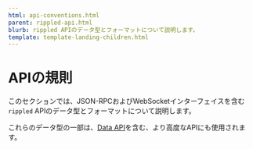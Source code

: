 ```yaml
---
html: api-conventions.html
parent: rippled-api.html
blurb: rippled APIのデータ型とフォーマットについて説明します。
template: template-landing-children.html
---
```

# APIの規則

このセクションでは、JSON-RPCおよびWebSocketインターフェイスを含む`rippled` APIのデータ型とフォーマットについて説明します。

これらのデータ型の一部は、[Data API](data-api.html)を含む、より高度なAPIにも使用されます。
